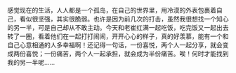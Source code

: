 <div id="sina_keyword_ad_area2" class="articalContent  ">
			<p>
感觉现在的生活，人人都是一个孤岛，在自己的世界里，用冷漠的外表包裹着自己，看似很坚强，其实很脆弱。也许是因为前几次的打击，虽然我很想找一个知心的另一半，可是自己却从不敢主动。今天和老崔红满一起吃饭，吃完饭又一起出去转了一圈，看着他们在一起打打闹闹，开开心心的样子，真的好羡慕，能有一个和自己心意相通的人多幸福啊！还记得一句话，一份喜悦，两个人一起分享，就会变成两份喜悦；一份痛苦，两个人一起承担，就会成为半份痛苦。唉！何时才能找到我的另一半呢……</P>							
		</div>